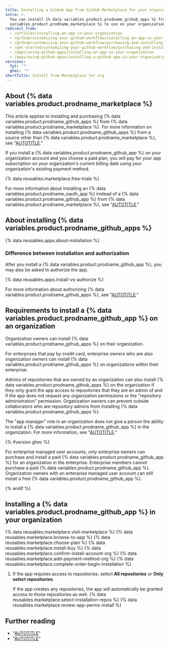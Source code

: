 ```yaml
---
title: Installing a GitHub App from GitHub Marketplace for your organizations
intro: >-
  You can install {% data variables.product.prodname_github_apps %} from {% data
  variables.product.prodname_marketplace %} to use on your organizations.
redirect_from:
  - /articles/installing-an-app-in-your-organization
  - /github/customizing-your-github-workflow/installing-an-app-in-your-organization
  - /github/customizing-your-github-workflow/purchasing-and-installing-apps-in-github-marketplace/installing-an-app-in-your-organization
  - /get-started/customizing-your-github-workflow/purchasing-and-installing-apps-in-github-marketplace/installing-an-app-in-your-organization
  - /apps/using-github-apps/installing-an-app-in-your-organization
  - /apps/using-github-apps/installing-a-github-app-in-your-organization
versions:
  fpt: '*'
  ghec: '*'
shortTitle: Install from Marketplace for org
---
```


## About {% data variables.product.prodname_marketplace %}

This article applies to installing and purchasing {% data variables.product.prodname_github_apps %} from {% data variables.product.prodname_marketplace %}. For more information on installing {% data variables.product.prodname_github_apps %} from a source other than {% data variables.product.prodname_marketplace %}, see "[AUTOTITLE](/apps/using-github-apps/installing-a-github-app-from-a-third-party)."

If you install a {% data variables.product.prodname_github_app %} on your organization account and you choose a paid plan, you will pay for your app subscription on your organization's current billing date using your organization's existing payment method.

{% data reusables.marketplace.free-trials %}

For more information about installing an {% data variables.product.prodname_oauth_app %} instead of a {% data variables.product.prodname_github_app %} from {% data variables.product.prodname_marketplace %}, see "[AUTOTITLE](/apps/oauth-apps/using-oauth-apps/installing-an-oauth-app-in-your-organization)."

## About installing {% data variables.product.prodname_github_apps %}

{% data reusables.apps.about-installation %}

### Difference between installation and authorization

After you install a {% data variables.product.prodname_github_app %}, you may also be asked to authorize the app.

{% data reusables.apps.install-vs-authorize %}

For more information about authorizing {% data variables.product.prodname_github_apps %}, see "[AUTOTITLE](/apps/using-github-apps/authorizing-github-apps)."

## Requirements to install a {% data variables.product.prodname_github_app %} on an organization

Organization owners can install {% data variables.product.prodname_github_apps %} on their organization.

For enterprises that pay by credit card, enterprise owners who are also organization owners can install {% data variables.product.prodname_github_apps %} on organizations within their enterprise.

Admins of repositories that are owned by an organization can also install {% data variables.product.prodname_github_apps %} on the organization if they only grant the app access to repositories that they are an admin of and if the app does not request any organization permissions or the "repository administration" permission. Organization owners can prevent outside collaborators who are repository admins from installing {% data variables.product.prodname_github_apps %}.

The "app manager" role in an organization does not give a person the ability to install a {% data variables.product.prodname_github_app %} in the organization. For more information, see "[AUTOTITLE](/apps/maintaining-github-apps/about-github-app-managers)."

{% ifversion ghec %}

For enterprise managed user accounts, only enterprise owners can purchase and install a paid {% data variables.product.prodname_github_app %} for an organization in the enterprise. Enterprise members cannot purchase a paid {% data variables.product.prodname_github_app %}. Organization owners with an enterprise managed user account can still install a free {% data variables.product.prodname_github_app %}.

{% endif %}

## Installing a {% data variables.product.prodname_github_app %} in your organization

{% data reusables.marketplace.visit-marketplace %}
{% data reusables.marketplace.browse-to-app %}
{% data reusables.marketplace.choose-plan %}
{% data reusables.marketplace.install-buy %}
{% data reusables.marketplace.confirm-install-account-org %}
{% data reusables.marketplace.add-payment-method-org %}
{% data reusables.marketplace.complete-order-begin-installation %}
1. If the app requires access to repositories, select **All repositories** or **Only select repositories**.

   If the app creates any repositories, the app will automatically be granted access to those repositories as well.
{% data reusables.marketplace.select-installation-repos %}
{% data reusables.marketplace.review-app-perms-install %}

## Further reading

* "[AUTOTITLE](/billing/managing-your-github-billing-settings/adding-or-editing-a-payment-method)"
* "[AUTOTITLE](/apps/using-github-apps/installing-an-app-in-your-personal-account)"
